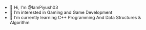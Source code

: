 - 👋 Hi, I’m @IamPiyush03
- 👀 I’m interested in Gaming and Game Development 
- 🌱 I’m currently learning C++ Programming And Data Structures & Algorithm


